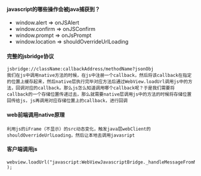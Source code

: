 #### javascript的哪些操作会被java捕获到？
* window.alert => onJSAlert
* window.confirm => onJSConfirm
* window.prompt => onJsPrompt
* window.location => shouldOverrideUrlLoading

#### 完整的jsbridge协议
```
jsbridge://className:callbackAddress/methodName?jsonObj
我们在js中调用native方法的时候，在js中注册一个callback，然后将该callback在指定的位置上缓存起来，然后native层执行完毕对应方法后通过WebView.loadUrl调用js中的方法，回调对应的callback。那么js怎么知道调用哪个callback呢？于是我们需要将callback的一个存储位置传递过去，那么就需要native层调用js中的方法的时候将存储位置回传给js，js再调用对应存储位置上的callback，进行回调
```

#### web前端调用native原理
```
利用js的iFrame（不显示）的src动态变化，触发java层webClient的shouldOverrideUrlLoading，然后让本地去调用javasript
```
#### 客户端调用js
```
webview.loadUrl("javascript:WebViewJavascriptBridge._handleMessageFromNative('%s');" );
```
